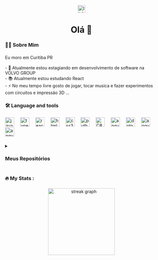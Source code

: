 ###

<div align="center">
  <a href="https://www.linkedin.com/in/andr%C3%A9-alija-ramos-agostini-aab98226a/"><img src="https://img.shields.io/static/v1?message=LinkedIn&logo=linkedin&label=&color=0077B5&logoColor=white&labelColor=&style=for-the-badge" height="25" alt="linkedin logo"  /></a>
</div>

###

<h1 align="center">Olá 👋</h1>

###

<h3 align="left">👩‍💻  Sobre Mim</h3>

###

<p align="left">Eu moro em Curitiba PR<br><br>- 🔭 Atualmente estou estagiando em desenvolvimento de software na VOLVO GROUP<br>- 📚 Atualmente estou estudando React<br>- ⚡ No meu tempo livre gosto de jogar, tocar musica e fazer experimentos com circuitos e impressão 3D ...</p>

###

<h3 align="left">🛠 Language and tools</h3>

###

<div align="left">
  <img src="https://cdn.jsdelivr.net/gh/devicons/devicon/icons/javascript/javascript-original.svg" height="30" alt="javascript logo"  />
  <img width="12" />
  <img src="https://cdn.jsdelivr.net/gh/devicons/devicon/icons/typescript/typescript-original.svg" height="30" alt="typescript logo"  />
  <img width="12" />
  <img src="https://cdn.jsdelivr.net/gh/devicons/devicon/icons/react/react-original.svg" height="30" alt="react logo"  />
  <img width="12" />
  <img src="https://cdn.jsdelivr.net/gh/devicons/devicon/icons/html5/html5-original.svg" height="30" alt="html5 logo"  />
  <img width="12" />
  <img src="https://cdn.jsdelivr.net/gh/devicons/devicon/icons/css3/css3-original.svg" height="30" alt="css3 logo"  />
  <img width="12" />
  <img src="https://cdn.jsdelivr.net/gh/devicons/devicon/icons/python/python-original.svg" height="30" alt="python logo"  />
  <img width="12" />
  <img src="https://cdn.jsdelivr.net/gh/devicons/devicon/icons/csharp/csharp-original.svg" height="30" alt="C# logo"  />
  <img width="12" />
  <img src="https://cdn.jsdelivr.net/gh/devicons/devicon/icons/angular/angular-original.svg" height="30" alt="angular logo"  />
  <img width="12" />
  <img src="https://cdn.jsdelivr.net/gh/devicons/devicon/icons/dot-net/dot-net-plain-wordmark.svg" height="30" alt="dotnet logo"  />
  <img width="12" />
  <img src="https://cdn.jsdelivr.net/gh/devicons/devicon/icons/firebase/firebase-original.svg" height="30" alt="angular logo"  />
  <img width="12" />
  <img src="https://cdn.jsdelivr.net/gh/devicons/devicon/icons/godot/godot-original.svg" height="30" alt="angular logo"  />
</div>

###

<details align="left">
<summary><h3>Meus Repositórios<h3></summary>
  <ul>
    <details> 
      <summary>Faculdade</summary>
      <ul>
        <details> <summary>1° Período</summary>
          <ul>
            <li><a href="">Raciocínio Algorítmico (Python)</a></li>
          </ul>
        </details>
        <details> <summary>2° Período</summary>
          <ul>
            <li><a href="https://github.com/andretini/Salusmens">Programação Web</a></li>
            <li><a href="">Banco de Dados</a></li>  
          </ul>
        </details>
        <details> <summary>3° Período</summary>
          <ul>
            <li><a href="https://github.com/andretini/petmania">Experiência Criativa (Laravel e React)</a></li>
            <li><a href="https://github.com/andretini/Livraria">Web development Framework(Angular)</a></li>  
            <li><a href="https://github.com/andretini/O_Retorno_de_Pebas">HTML5 Canvas e Games (Godot Game Engine)</a></li>
            <li><a href="https://github.com/andretini/PJBL_POO">Programação Orientada a Objetos (Java)</a></li
            <li><a href="https://github.com/andretini/Projeto-Autentica-o-e-Controle-de-Acesso">Segurançã da Informação (Python)</a></li>
          </ul>
        </details>
        <details> <summary>4° Período</summary>
          A cursar
        </details>
        <details> <summary>5° Período</summary>
          A cursar
        </details>
        <details> <summary>6° Período</summary>
          A cursar
        </details>
        <details> <summary>7° Período</summary>
          A cursar
        </details>
        <details> <summary>8° Período</summary>
          A cursar
        </details>
      </ul>
    </details>
    <details> <summary>Aprendizado</summary>
      <ul>
        <li><a href="https://github.com/andretini/ReactLearning">React</a></li>
      </ul>
    </details>
    <details> <summary>Estágios</summary>
      <ul>
        <details><summary>Volvo</summary>
          <ul>
            <li><a href="https://github.com/andretini/ProjetoVolvoCobol">Projeto Cobol</a></li>
            <li><a href="https://github.com/andretini/ProjetoVolvoC-">Projeto Dot Net</a></li>
            <li><a href="https://github.com/andretini/SqlVolvoProject">Projeto Sql</a></li>
            <li><a href="https://github.com/andretini/MiniProjetoSqlVolvo">Atividade Sql</a></li>
          </ul>
        </details>
      </ul>
    </details>
    <details> <summary>Projetos</summary>
    </details>
  </ul>
</details>

###

<h3 align="left">🔥   My Stats :</h3>

###

<div align="center">
  <img src="https://streak-stats.demolab.com?user=maurodesouza&locale=en&mode=daily&theme=dark&hide_border=false&border_radius=5&order=3" height="220" alt="streak graph"  />
</div>

###





